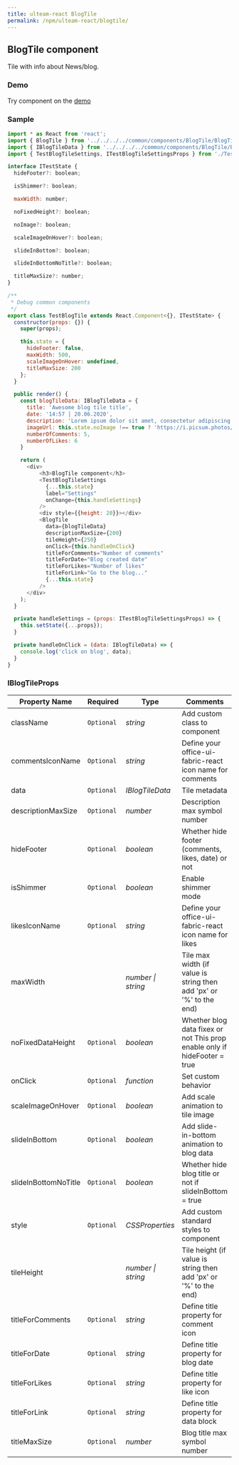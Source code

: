 ```yaml
---
title: ulteam-react BlogTile
permalink: /npm/ulteam-react/blogtile/
---
```


## BlogTile component

Tile with info about News/blog.

### Demo
Try component on the [demo](/npm/ulteam-react/demo/?r=blogtile)

### Sample

```js
import * as React from 'react';
import { BlogTile } from '../../../../common/components/BlogTile/BlogTile';
import { IBlogTileData } from '../../../../common/components/BlogTile/BlogTile.types';
import { TestBlogTileSettings, ITestBlogTileSettingsProps } from './TestBlogTileSettings';

interface ITestState {
  hideFooter?: boolean;

  isShimmer?: boolean;

  maxWidth: number;

  noFixedHeight?: boolean;

  noImage?: boolean;

  scaleImageOnHover?: boolean;

  slideInBottom?: boolean;

  slideInBottomNoTitle?: boolean;

  titleMaxSize?: number;
}

/**
 * Debug common components
 */
export class TestBlogTile extends React.Component<{}, ITestState> {
  constructor(props: {}) {
    super(props);

    this.state = {
      hideFooter: false,
      maxWidth: 500,
      scaleImageOnHover: undefined,
      titleMaxSize: 200
    };
  }

  public render() {
    const blogTileData: IBlogTileData = {
      title: 'Awesome blog tile title',
      date: '14:57 | 20.06.2020',
      description: 'Lorem ipsum dolor sit amet, consectetur adipiscing elit. Morbi faucibus enim a consectetur mollis. In imperdiet venenatis urna, ut tempor augue sagittis quis. Nullam faucibus, sapien eget rutrum vehicula, ligula ex malesuada massa, eu congue turpis magna scelerisque metus. Sed gravida bibendum varius. Vivamus sed lorem dictum dolor volutpat maximus lacinia et enim. Praesent finibus, felis in consectetur sagittis, est est auctor ipsum, eu mollis orci dolor sit amet ligula. Pellentesque aliquet massa nulla, et pulvinar massa cursus ac. Nulla in mollis libero. Etiam at libero eu leo suscipit lacinia a at ligula. Quisque vel urna vehicula, efficitur sem non, convallis diam. Donec dictum vitae tortor non ullamcorper.',
      imageUrl: this.state.noImage !== true ? 'https://i.picsum.photos/id/866/1920/1080.jpg' : undefined,
      numberOfComments: 5,
      numberOfLikes: 6
    }

    return (
      <div>
          <h3>BlogTile component</h3>
          <TestBlogTileSettings
            {...this.state}
            label="Settings"
            onChange={this.handleSettings}
          />
          <div style={{height: 20}}></div>
          <BlogTile 
            data={blogTileData}
            descriptionMaxSize={200}
            tileHeight={250}
            onClick={this.handleOnClick}
            titleForComments="Number of comments"
            titleForDate="Blog created date"
            titleForLikes="Number of likes"
            titleForLink="Go to the blog..."
            {...this.state}
          />
      </div>
    );
  }

  private handleSettings = (props: ITestBlogTileSettingsProps) => {
    this.setState({...props});
  }

  private handleOnClick = (data: IBlogTileData) => {
    console.log('click on blog', data);
  }
}
```


### IBlogTileProps

| Property Name | Required | Type | Comments |
|-|-|-|-|
 | className | `Optional` |  *string* |     Add custom class to component       |  
 | commentsIconName | `Optional` |  *string* |     Define your office-ui-fabric-react icon name for comments       |  
 | data | `Optional` |  *IBlogTileData* |     Tile metadata       |  
 | descriptionMaxSize | `Optional` |  *number* |     Description max symbol number       |  
 | hideFooter | `Optional` |  *boolean* |     Whether hide footer (comments, likes, date) or not       |  
 | isShimmer | `Optional` |  *boolean* |     Enable shimmer mode       |  
 | likesIconName | `Optional` |  *string* |     Define your office-ui-fabric-react icon name for likes       |  
 | maxWidth |  |  *number \| string* |     Tile max width (if value is string then add 'px' or '%' to the end)       |  
 | noFixedDataHeight | `Optional` |  *boolean* |     Whether blog data fixex or not This prop enable only if hideFooter = true       |  
 | onClick | `Optional` |  *function* |     Set custom behavior       |  
 | scaleImageOnHover | `Optional` |  *boolean* |     Add scale animation to tile image       |  
 | slideInBottom | `Optional` |  *boolean* |     Add slide-in-bottom animation to blog data       |  
 | slideInBottomNoTitle | `Optional` |  *boolean* |     Whether hide blog title or not if slideInBottom = true       |  
 | style | `Optional` |  *CSSProperties* |     Add custom standard styles to component       |  
 | tileHeight |  |  *number \| string* |     Tile height (if value is string then add 'px' or '%' to the end)       |  
 | titleForComments | `Optional` |  *string* |     Define title property for comment icon       |  
 | titleForDate | `Optional` |  *string* |     Define title property for blog date       |  
 | titleForLikes | `Optional` |  *string* |     Define title property for like icon       |  
 | titleForLink | `Optional` |  *string* |     Define title property for data block       |  
 | titleMaxSize | `Optional` |  *number* |     Blog title max symbol number       |
